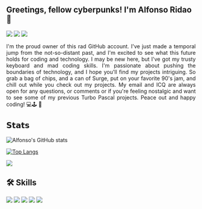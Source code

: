 
## Greetings, fellow cyberpunks! I'm Alfonso Ridao 👋



[![](https://img.shields.io/badge/LinkedIn-0077B5?style=for-the-badge&logo=linkedin&logoColor=white)](https://www.linkedin.com/in/alfonsoridao/)
[![](https://img.shields.io/badge/website-000000?style=for-the-badge&logo=About.me&logoColor=white)](https://alfonso.ridao.ar/)
[![](https://img.shields.io/badge/ProtonMail-8B89CC?style=for-the-badge&logo=protonmail&logoColor=white)](mailto:alfonso@ridao.ar?subject=[GitHub]%20Inquiry)

<p align="justify">
I'm the proud owner of this rad GitHub account. I've just made a temporal jump from the not-so-distant past, and I'm excited to see what this future holds for coding and technology. I may be new here, but I've got my trusty keyboard and mad coding skills. I'm passionate about pushing the boundaries of technology, and I hope you'll find my projects intriguing. So grab a bag of chips, and a can of Surge, put on your favorite 90's jam, and chill out while you check out my projects. My email and ICQ are always open for any questions, or comments or if you're feeling nostalgic and want to see some of my previous Turbo Pascal projects. Peace out and happy coding! 💻🕹️ 🥷
</p>


## 𝗦𝘁𝗮𝘁𝘀

![Alfonso's GitHub stats](https://github-readme-stats.vercel.app/api?username=fonCki&hide=stars)

[![Top Langs](https://github-readme-stats.vercel.app/api/top-langs/?username=fonCki)](https://github.com/anuraghazra/github-readme-stats)

![](https://komarev.com/ghpvc/?username=fonCKi&label=PROFILE+VIEWS)
## 🛠 Skills



[![](https://img.shields.io/badge/C%2B%2B-00599C?style=for-the-badge&logo=c%2B%2B&logoColor=white)](https://github.com/fonCki?tab=repositories&q=&type=&language=c&sort=)
[![](https://img.shields.io/badge/HTML5-E34F26?style=for-the-badge&logo=html5&logoColor=white)](https://github.com/fonCki?tab=repositories&q=&type=&language=html&sort=)
[![](https://img.shields.io/badge/JavaScript-323330?style=for-the-badge&logo=javascript&logoColor=F7DF1E)](https://github.com/fonCki?tab=repositories&q=&type=&language=javascript&sort=)
[![](https://img.shields.io/badge/WebAssembly-654FF0?style=for-the-badge&logo=WebAssembly&logoColor=white)](https://github.com/fonCki?tab=repositories&q=&type=&language=c%23&sort=)
[![](https://img.shields.io/badge/CSS3-1572B6?style=for-the-badge&logo=css3&logoColor=white)](https://github.com/fonCki?tab=repositories&q=&type=&language=css&sort=)

